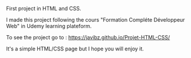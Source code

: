 First project in HTML and CSS.

I made this project following the cours "Formation Compléte Développeur Web" in Udemy learning plateform.

To see the project go to :  https://javibz.github.io/Projet-HTML-CSS/

It's a simple HTML/CSS page but I hope you will enjoy it.